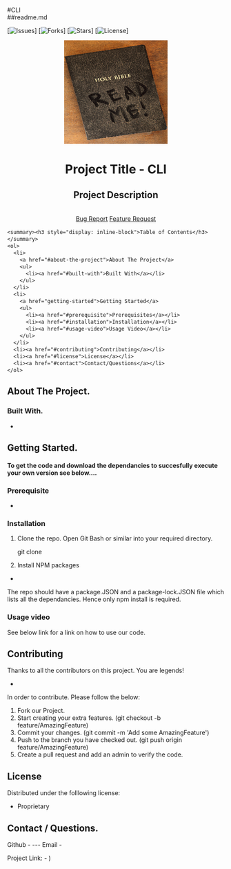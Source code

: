 
  
  #CLI
  <br/>
  ##readme.md
  <br/>
  
  [![Issues]]
  [![Forks]]
  [![Stars]]
  [![License]]

    

  <p align="center">
    <a href="">
      <img src="./pic/readme.jpg" alt="Logo" width="240" height="240">
    </a>
    <h1 align="center">Project Title - CLI</h1> 
    <h2 align="center">Project Description</h2>
    <p align="center">    
      <br/>
      <a href="<strong>Link to the repo.</strong></a>
      <br/>
      <br/>
      <a href="/issues">Bug Report</a>
      <a href="/issues">Feature Request</a>
    </p>
  </p>
  
  
    <summary><h3 style="display: inline-block">Table of Contents</h3></summary>
    <ol>
      <li>
        <a href="#about-the-project">About The Project</a>
        <ul>
          <li><a href="#built-with">Built With</a></li>
        </ul>
      </li>
      <li>
        <a href="getting-started">Getting Started</a>
        <ul>
          <li><a href="#prerequisite">Prerequisites</a></li>
          <li><a href="#installation">Installation</a></li>
          <li><a href="#usage-video">Usage Video</a></li>        
        </ul>
      </li>
      <li><a href="#contributing">Contributing</a></li>
      <li><a href="#license">License</a></li>
      <li><a href="#contact">Contact/Questions</a></li>
    </ol>
  
  
  
  ## About The Project.
  
  
  
  
  
  ### Built With.
  
  *  
 
  
  
  ## Getting Started.
  
  <h4>To get the code and download the dependancies to succesfully execute your own version see below....</h4>
  
  ### Prerequisite
  
  *  
 
    
  
  ### Installation
  
  1. Clone the repo.
     Open Git Bash or similar into your required directory.
  
     git clone 
     
  2. Install NPM packages
     
  *  
 
  
  The repo should have a package.JSON and a package-lock.JSON file which lists all the dependancies. Hence only npm install is required. 
     
  
  ### Usage video
  
  See below link for a link on how to use our code.
  
  
  
  
  ## Contributing
  
  Thanks to all the contributors on this project. You are legends! 
  
  *  
 
  
  In order to contribute. Please follow the below:
  
  1. Fork our Project.
  2. Start creating your extra features. (git checkout -b feature/AmazingFeature)
  3. Commit your changes. (git commit -m 'Add some AmazingFeature')
  4. Push to the branch you have checked out. (git push origin feature/AmazingFeature)
  5. Create a pull request and add an admin to verify the code.
  
  ## License
  
  Distributed under the folllowing license:
  
  * Proprietary
  
  
  ## Contact / Questions.
  
  Github -  --- Email -  
  
  Project Link: -  )

 
  [Issues]: https://img.shields.io/github/issues/geckogrpautomation/readMeCLI
  [Forks]: https://img.shields.io/github/forks/geckogrpautomation/readMeCLI
  [Stars]: https://img.shields.io/github/stars/geckogrpautomation/readMeCLI
  [License]: https://img.shields.io/github/license/geckogrpautomation/readMeCLI

  